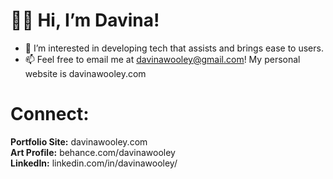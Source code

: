 # ✌🏾 Hi, I’m Davina!
- 👀 I’m interested in developing tech that assists and brings ease to users. 
- 📫 Feel free to email me at davinawooley@gmail.com!
My personal website is davinawooley.com

# Connect: <br>

<b>Portfolio Site:</b> davinawooley.com <br>
<b>Art Profile:</b>  behance.com/davinawooley <br>
<b>LinkedIn:</b>  linkedin.com/in/davinawooley/ <br>
